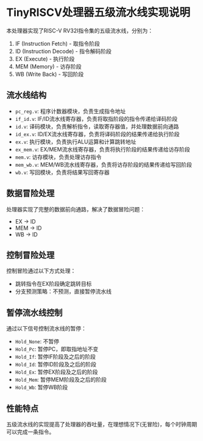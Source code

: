 # TinyRISCV处理器五级流水线实现说明

本处理器实现了RISC-V RV32I指令集的五级流水线，分别为：

1. IF (Instruction Fetch) - 取指令阶段
2. ID (Instruction Decode) - 指令解码阶段
3. EX (Execute) - 执行阶段
4. MEM (Memory) - 访存阶段
5. WB (Write Back) - 写回阶段

## 流水线结构

- `pc_reg.v`: 程序计数器模块，负责生成指令地址
- `if_id.v`: IF/ID流水线寄存器，负责将取指阶段的指令传递给译码阶段
- `id.v`: 译码模块，负责解析指令，读取寄存器值，并处理数据前向通路
- `id_ex.v`: ID/EX流水线寄存器，负责将译码阶段的结果传递给执行阶段
- `ex.v`: 执行模块，负责执行ALU运算和计算跳转地址
- `ex_mem.v`: EX/MEM流水线寄存器，负责将执行阶段的结果传递给访存阶段
- `mem.v`: 访存模块，负责处理访存指令
- `mem_wb.v`: MEM/WB流水线寄存器，负责将访存阶段的结果传递给写回阶段
- `wb.v`: 写回模块，负责将结果写回寄存器

## 数据冒险处理

处理器实现了完整的数据前向通路，解决了数据冒险问题：
- EX -> ID
- MEM -> ID
- WB -> ID

## 控制冒险处理

控制冒险通过以下方式处理：
- 跳转指令在EX阶段确定跳转目标
- 分支预测策略：不预测，直接暂停流水线

## 暂停流水线控制

通过以下信号控制流水线的暂停：
- `Hold_None`: 不暂停
- `Hold_Pc`: 暂停PC，即取指地址不变
- `Hold_If`: 暂停IF阶段及之后的阶段
- `Hold_Id`: 暂停ID阶段及之后的阶段
- `Hold_Ex`: 暂停EX阶段及之后的阶段
- `Hold_Mem`: 暂停MEM阶段及之后的阶段
- `Hold_Wb`: 暂停WB阶段

## 性能特点

五级流水线的实现提高了处理器的吞吐量，在理想情况下(无冒险)，每个时钟周期可以完成一条指令。 